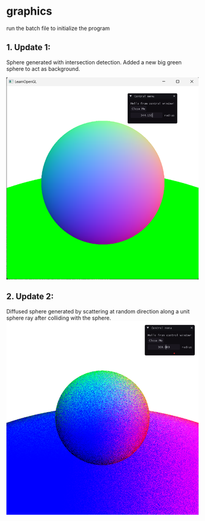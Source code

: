 # graphics

run the batch file to initialize the program

## 1. Update 1: 
Sphere generated with intersection detection.
Added a new big green sphere to act as background.

![Update 1](update/update1.png?raw=true)

## 2. Update 2:
Diffused sphere generated by scattering at random direction along a unit sphere ray after colliding with the sphere.
![Update 2](<update/update 2.png?raw=true>)